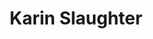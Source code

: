 ---
title: Karin Slaughter
author_slug: karin_slaughter
wikipedia_url: https://en.wikipedia.org/wiki/Karin_Slaughter
layout: author
---